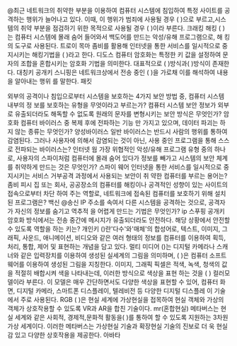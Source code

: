 

@최근 네트워크의 취약한 부분을 이용하여 컴퓨터 시스템에 침입하여 특정 사이트를 공격하는 행위가 늘어나고 있다. 이때, 이 행위가 범죄에 사용될 경우 ( )으로 부르고,시스템의 취약 부분을 점검하기 위한 목적으로 사용될 경우 ( )이라 부른다.
	크래킹 해킹
( )는 컴퓨터 시스템에 몰래 숨어 들어와서 백도어를 만드는 악성/유해 프로그램으로, 해 킹의 도구로 사용된다.
	트로이 목마
좀비를 활용해 인터넷을 통한 서비스를 일시적으로 중지시키는 해킹기법을 ( )라고 한다.
	디도스
컴퓨터 암호화는 특정한 키 값을 설정하여 문자의 조합을 혼합시키는 암호화 기법을 의미한다. 대표적으로 ( )방식과( )방식이 존재한다.
	대칭키 공개키
스니핑은 네트워크상에서 전송 중인 ( )을 가로채 이를 해석하여 내용을 알아내는 행위 를 말한다.
	패킷
	
외부의 공격이나 침입으로부터 시스템을 보호하는 4가지 보안 방법 중, 컴퓨터 시스템 내부의 정 보를 보호하는 유형을 무엇이라고 부르는가?
	컴퓨터 시스템 보안
정보가 외부로 유출되더라도 해독할 수 없도록 원래의 문자를 변형시키는 보안 방식은 무엇인가?
	암호화
컴퓨터 바이러스 중 복제 후에 전파하는 기능 만 가지고 있으며, 데이터 파괴는 하지 않는 종류는 무엇인가?
	양성바이러스
일반 바이러스는 반드시 사람의 행위를 통하여 감염된다. 그러나 사용자에 의해서 감염되는 것이 아닌, 사용 중인 프로그램을 통해 스스로 전파되는 바이러스는?
	인터넷 웜
가장 위협적인 악성/유해 프로그램 유형 중의 하나로, 사용자의 스파이처럼 컴퓨터에 몰래 숨어 있다가 정보를 빼가고 시스템의 보안 체계를 취약하게 만드는 것은 무엇인가?
	스파이 웨어
인터넷을 통한 서비스를 일시적으로 중지시키는 서비스 거부공격 과정에서 사용되는 보안이 취 약한 컴퓨터를 부르는 용어는?
	좀비 피시
 집 또는 회사, 공공장소의 컴퓨터를 해킹이나 공격적인 성향이 있는 사이트의 접속으로부터 차단 하여 주는 역할로, 네트워크에 접속된 컴퓨터를 보호하기 위해 설치된 프로그램은?
	 백신
 @송신 IP 주소를 속여서 다른 시스템을 공격하는 것으로, 공격자가 자신의 정보를 숨기고 역추적 을 어렵게 만드는 기법은 무엇인가?
	 ip 스푸핑
공개키 암호화 방식에서는 전송 중간에 메시지가 유출되더라도 안전하다. 해당 상황에서 안전할 수 있도록 역할을 하는 키는?
	개인키
()란'다수'와'매체'의 합성어로, 텍스트, 이미지, 그래픽, 사운드, 애니메이션, 비디오와 같은 여러 형태의 정보를 컴퓨터를 이용하여 획득, 처리, 통합, 제어 및 표현하는 개념을 담고 있다.
	멀티 미디어
()는 디지털 카메라나 스캐너와 같은 입력장치를 이용하여 생성된 실세계의 그림을 의미하며, ( )은 컴퓨터 소프트웨어를 이용하여 생성된 그림을 지칭한다.
	이미지, 그래픽
픽셀은 적색, 녹색, 청색의 값을 적절히 배합시켜 색을 나타내는데, 이러한 방식으로 색상을 표현 하는 것을 ( ) 컬러모델이라 부른다. 이 모델은 매우 간단하면서도 다양한 색상을 표현할 수 있어, 컴퓨터 화면, 디지털 카메라, 스마트폰 디스플레이, 텔레비전 등 다양한 디지털 디스플레 이 기술에서 주로 사용된다.
	RGB
( )은 현실 세계에 가상현실을 접목하여 현실 객체와 가상의 객체가 상호작용할 수 있도록 VR과 AR을 합친 기술이다.
	mr(혼합현실) 
메타버스는 현실 세계와 같은 사회적, 경제적,문화적 활동을( )를 통하여 할 수 있도록 지원하는 3차원 가상 세계이다. 이러한 메타버스는 가상현실 기술과 확장현실 기술의 진보로 더 욱 현실감 있고 다양한 상호작용을 제공한다.
아바타